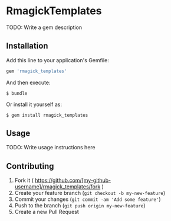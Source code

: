 # RmagickTemplates

TODO: Write a gem description

## Installation

Add this line to your application's Gemfile:

```ruby
gem 'rmagick_templates'
```

And then execute:

    $ bundle

Or install it yourself as:

    $ gem install rmagick_templates

## Usage

TODO: Write usage instructions here

## Contributing

1. Fork it ( https://github.com/[my-github-username]/rmagick_templates/fork )
2. Create your feature branch (`git checkout -b my-new-feature`)
3. Commit your changes (`git commit -am 'Add some feature'`)
4. Push to the branch (`git push origin my-new-feature`)
5. Create a new Pull Request
